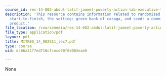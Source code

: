 ```yaml
---
course_id: res-14-002-abdul-latif-jameel-poverty-action-lab-executive-training-evaluating-social-programs-2011-spring-2011
description: 'This resource contains information related to randomized evaluation
  start-to-finish, the setting: green bank of caraga, and seed: a commitment savings
  product.'
file_location: /coursemedia/res-14-002-abdul-latif-jameel-poverty-action-lab-executive-training-evaluating-social-programs-2011-spring-2011/dc66a41f7ed710cfcece90f0e003eae0_MITRES_14_002S11_lec7.pdf
file_type: application/pdf
layout: pdf
title: MITRES_14_002S11_lec7.pdf
type: course
uid: dc66a41f7ed710cfcece90f0e003eae0

---
```

None